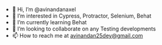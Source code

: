- 👋 Hi, I’m @avinandanaxel
- 👀 I’m interested in Cypress, Protractor, Selenium, Behat
- 🌱 I’m currently learning Behat
- 💞️ I’m looking to collaborate on any Testing developments
- 📫 How to reach me at avinandan25dey@gmail.com

<!---
avinandanaxel/avinandanaxel is a ✨ special ✨ repository because its `README.md` (this file) appears on your GitHub profile.
You can click the Preview link to take a look at your changes.
--->
